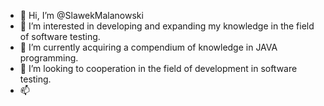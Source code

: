 - 👋 Hi, I’m @SlawekMalanowski
- 👀 I’m interested  in developing and expanding my knowledge in the field of software testing.
- 🌱 I’m currently acquiring a compendium of knowledge in JAVA programming.
- 💞️ I’m looking to cooperation in the field of development in software testing.
- 📫 

<!---
SlawekMalanowski/SlawekMalanowski is a ✨ special ✨ repository because its `README.md` (this file) appears on your GitHub profile.
You can click the Preview link to take a look at your changes.
--->
